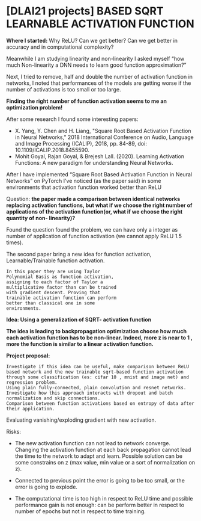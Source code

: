 # [DLAI21 projects] BASED SQRT LEARNABLE ACTIVATION FUNCTION

**Where I started:** Why ReLU? Can we get better? Can we get better in accuracy
and in computational complexity?

Meanwhile I am studying linearity and non-linearity I asked myself “how much
Non-linearity a DNN needs to learn good function approximation?”

Next, I tried to remove, half and double the number of activation function in
networks, I noted that performances of the models are getting worse if the
number of activations is too small or too large.

**Finding the right number of function activation seems to me an optimization
problem!**

After some research I found some interesting papers:

- X. Yang, Y. Chen and H. Liang, "Square Root Based Activation Function in
    Neural Networks," 2018 International Conference on Audio, Language and
    Image Processing (ICALIP), 2018, pp. 84-89, doi:
    10.1109/ICALIP.2018.8455590.
- Mohit Goyal, Rajan Goyal, & Brejesh Lall. (2020). Learning Activation
    Functions: A new paradigm for understanding Neural Networks.

After I have implemented “Square Root
Based Activation Function in Neural
Networks” on PyTorch I’ve noticed (as the
paper said) in some environments that
activation function worked better than ReLU

Question: **the paper made a comparison between identical networks replacing
activation functions, but what if we choose the right number of applications of
the activation function(or, what if we choose the right quantity of non-
linearity)?**

Found the question found the problem, we can have only a integer as number of
application of function activation (we cannot apply ReLU 1.5 times).


The second paper bring a new idea for function activation, Learnable/Trainable
function activation.

```
In this paper they are using Taylor
Polynomial Basis as function activation,
assigning to each factor of Taylor a
multiplicative factor than can be trained
with gradient descent. Proving that
trainable activation function can perform
better than classical one in some
environments.
```
**Idea: Using a generalization of SQRT- activation function**


**The idea is leading to backpropagation optimization choose how much each
activation function has to be non-linear. Indeed, more z is near to 1 , more
the function is similar to a linear activation function.**


**Project proposal:**

```
Investigate if this idea can be useful, make comparison between ReLU
based network and the new trainable sqrt-based function activation
through some classification (es: cifar 10 , mnist and image net) and
regression problem.
Using plain fully-connected, plain convolution and resnet networks.
Investigate how this approach interacts with dropout and batch
normalization and skip connections.
Comparison between function activations based on entropy of data after
their application.
```
Evaluating vanishing/exploding gradient with new activation.

Risks:

- The new activation function can not lead to network converge. Changing
    the activation function at each back propagation cannot lead the time to
    the network to adapt and learn. Possible solution can be some constrains
    on z (max value, min value or a sort of normalization on z).
- Connected to previous point the error is going to be too small, or the error
    is going to explode.


- The computational time is too high in respect to ReLU time and possible
    performance gain is not enough: can be perform better in respect to
    number of epochs but not in respect to time training.


